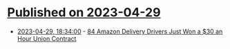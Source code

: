 # [Published on 2023-04-29](index.md)

* [2023-04-29, 18:34:00](https://it.slashdot.org/story/23/04/29/069209/84-amazon-delivery-drivers-just-won-a-30-an-hour-union-contract?utm_source=rss1.0mainlinkanon&utm_medium=feed) - [84 Amazon Delivery Drivers Just Won a $30 an Hour Union Contract](https://it.slashdot.org/story/23/04/29/069209/84-amazon-delivery-drivers-just-won-a-30-an-hour-union-contract?utm_source=rss1.0mainlinkanon&utm_medium=feed)
